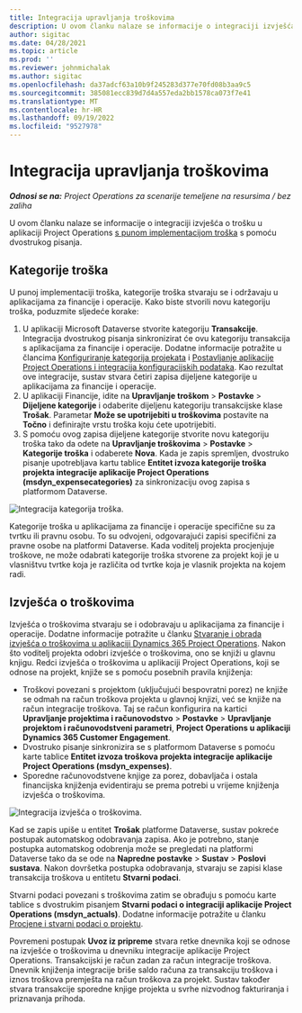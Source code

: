 ```yaml
---
title: Integracija upravljanja troškovima
description: U ovom članku nalaze se informacije o integraciji izvješća o trošku u aplikaciji Project Operations s pomoću dvostrukog pisanja.
author: sigitac
ms.date: 04/28/2021
ms.topic: article
ms.prod: ''
ms.reviewer: johnmichalak
ms.author: sigitac
ms.openlocfilehash: da37adcf63a10b9f245283d377e70fd08b3aa9c5
ms.sourcegitcommit: 385081ecc839d7d4a557eda2bb1578ca073f7e41
ms.translationtype: MT
ms.contentlocale: hr-HR
ms.lasthandoff: 09/19/2022
ms.locfileid: "9527978"
---
```

# <a name="expense-management-integration"></a>Integracija upravljanja troškovima

_**Odnosi se na:** Project Operations za scenarije temeljene na resursima / bez zaliha_

U ovom članku nalaze se informacije o integraciji izvješća o trošku u aplikaciji Project Operations [s punom implementacijom troška](../expense/expense-overview.md) s pomoću dvostrukog pisanja.

## <a name="expense-categories"></a>Kategorije troška

U punoj implementaciji troška, kategorije troška stvaraju se i održavaju u aplikacijama za financije i operacije. Kako biste stvorili novu kategoriju troška, poduzmite sljedeće korake:

1. U aplikaciji Microsoft Dataverse stvorite kategoriju **Transakcije**. Integracija dvostrukog pisanja sinkronizirat će ovu kategoriju transakcija s aplikacijama za financije i operacije. Dodatne informacije potražite u člancima [Konfiguriranje kategorija projekata](/dynamics365/project-operations/project-accounting/configure-project-categories) i [Postavljanje aplikacije Project Operations i integracija konfiguracijskih podataka](resource-dual-write-setup-integration.md). Kao rezultat ove integracije, sustav stvara četiri zapisa dijeljene kategorije u aplikacijama za financije i operacije.
2. U aplikaciji Financije, idite na **Upravljanje troškom** > **Postavke** > **Dijeljene kategorije** i odaberite dijeljenu kategoriju transakcijske klase **Trošak**. Parametar **Može se upotrijebiti u troškovima** postavite na **Točno** i definirajte vrstu troška koju ćete upotrijebiti.
3. S pomoću ovog zapisa dijeljene kategorije stvorite novu kategoriju troška tako da odete na **Upravljanje troškovima** > **Postavke** > **Kategorije troška** i odaberete **Nova**. Kada je zapis spremljen, dvostruko pisanje upotrebljava kartu tablice **Entitet izvoza kategorije troška projekta integracije aplikacije Project Operations (msdyn\_expensecategories)** za sinkronizaciju ovog zapisa s platformom Dataverse.

  ![Integracija kategorija troška.](./media/DW6ExpenseCategories.png)

Kategorije troška u aplikacijama za financije i operacije specifične su za tvrtku ili pravnu osobu. To su odvojeni, odgovarajući zapisi specifični za pravne osobe na platformi Dataverse. Kada voditelj projekta procjenjuje troškove, ne može odabrati kategorije troška stvorene za projekt koji je u vlasništvu tvrtke koja je različita od tvrtke koja je vlasnik projekta na kojem radi. 

## <a name="expense-reports"></a>Izvješća o troškovima

Izvješća o troškovima stvaraju se i odobravaju u aplikacijama za financije i operacije. Dodatne informacije potražite u članku [Stvaranje i obrada izvješća o troškovima u aplikaciji Dynamics 365 Project Operations](/training/modules/create-process-expense-reports/). Nakon što voditelj projekta odobri izvješće o troškovima, ono se knjiži u glavnu knjigu. Redci izvješća o troškovima u aplikaciji Project Operations, koji se odnose na projekt, knjiže se s pomoću posebnih pravila knjiženja:

  - Troškovi povezani s projektom (uključujući bespovratni porez) ne knjiže se odmah na račun troškova projekta u glavnoj knjizi, već se knjiže na račun integracije troškova. Taj se račun konfigurira na kartici **Upravljanje projektima i računovodstvo** > **Postavke** > **Upravljanje projektom i računovodstveni parametri**, **Project Operations u aplikaciji Dynamics 365 Customer Engagement**.
  - Dvostruko pisanje sinkronizira se s platformom Dataverse s pomoću karte tablice **Entitet izvoza troškova projekta integracije aplikacije Project Operations (msdyn\_expenses)**.
  - Sporedne računovodstvene knjige za porez, dobavljača i ostala financijska knjiženja evidentiraju se prema potrebi u vrijeme knjiženja izvješća o troškovima.

  ![Integracija izvješća o troškovima.](./media/DW6ExpenseReports.png)

Kad se zapis upiše u entitet **Trošak** platforme Dataverse, sustav pokreće postupak automatskog odobravanja zapisa. Ako je potrebno, stanje postupka automatskog odobrenja može se pregledati na platformi Dataverse tako da se ode na **Napredne postavke** > **Sustav** > **Poslovi sustava**. Nakon dovršetka postupka odobravanja, stvaraju se zapisi klase transakcija troškova u entitetu **Stvarni podaci**.

Stvarni podaci povezani s troškovima zatim se obrađuju s pomoću karte tablice s dvostrukim pisanjem **Stvarni podaci o integraciji aplikacije Project Operations (msdyn\_actuals)**. Dodatne informacije potražite u članku [Procjene i stvarni podaci o projektu](resource-dual-write-estimates-actuals.md).

Povremeni postupak **Uvoz iz pripreme** stvara retke dnevnika koji se odnose na izvješće o troškovima u dnevniku integracije aplikacije Project Operations. Transakcijski je račun zadan za račun integracije troškova. Dnevnik knjiženja integracije briše saldo računa za transakciju troškova i iznos troškova premješta na račun troškova za projekt. Sustav također stvara transakcije sporedne knjige projekta u svrhe nizvodnog fakturiranja i priznavanja prihoda.
